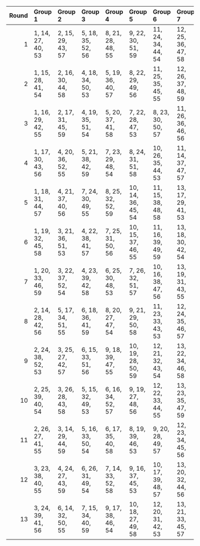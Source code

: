 |   Round | Group 1           | Group 2           | Group 3           | Group 4           | Group 5            | Group 6            | Group 7            | Group 8       | Group 9       | Group 10      | Group 11       | Group 12       | Group 13       |
|--------:|:------------------|:------------------|:------------------|:------------------|:-------------------|:-------------------|:-------------------|:--------------|:--------------|:--------------|:---------------|:---------------|:---------------|
|       1 | 1, 14, 27, 40, 53 | 2, 15, 29, 43, 57 | 5, 18, 35, 52, 56 | 8, 21, 28, 48, 55 | 9, 22, 30, 51, 59  | 11, 24, 34, 44, 54 | 12, 25, 36, 47, 58 | 3, 16, 31, 46 | 4, 17, 33, 49 | 6, 19, 37, 42 | 7, 20, 39, 45  | 10, 23, 32, 41 | 13, 26, 38, 50 |
|       2 | 1, 15, 28, 41, 54 | 2, 16, 30, 44, 58 | 4, 18, 34, 50, 53 | 5, 19, 36, 40, 57 | 8, 22, 29, 49, 56  | 11, 25, 35, 45, 55 | 12, 26, 37, 48, 59 | 3, 17, 32, 47 | 6, 20, 38, 43 | 7, 21, 27, 46 | 9, 23, 31, 52  | 10, 24, 33, 42 | 13, 14, 39, 51 |
|       3 | 1, 16, 29, 42, 55 | 2, 17, 31, 45, 59 | 4, 19, 35, 51, 54 | 5, 20, 37, 41, 58 | 7, 22, 28, 47, 53  | 8, 23, 30, 50, 57  | 11, 26, 36, 46, 56 | 3, 18, 33, 48 | 6, 21, 39, 44 | 9, 24, 32, 40 | 10, 25, 34, 43 | 12, 14, 38, 49 | 13, 15, 27, 52 |
|       4 | 1, 17, 30, 43, 56 | 4, 20, 36, 52, 55 | 5, 21, 38, 42, 59 | 7, 23, 29, 48, 54 | 8, 24, 31, 51, 58  | 10, 26, 35, 44, 53 | 11, 14, 37, 47, 57 | 2, 18, 32, 46 | 3, 19, 34, 49 | 6, 22, 27, 45 | 9, 25, 33, 41  | 12, 15, 39, 50 | 13, 16, 28, 40 |
|       5 | 1, 18, 31, 44, 57 | 4, 21, 37, 40, 56 | 7, 24, 30, 49, 55 | 8, 25, 32, 52, 59 | 10, 14, 36, 45, 54 | 11, 15, 38, 48, 58 | 13, 17, 29, 41, 53 | 2, 19, 33, 47 | 3, 20, 35, 50 | 5, 22, 39, 43 | 6, 23, 28, 46  | 9, 26, 34, 42  | 12, 16, 27, 51 |
|       6 | 1, 19, 32, 45, 58 | 3, 21, 36, 51, 53 | 4, 22, 38, 41, 57 | 7, 25, 31, 50, 56 | 10, 15, 37, 46, 55 | 11, 16, 39, 49, 59 | 13, 18, 30, 42, 54 | 2, 20, 34, 48 | 5, 23, 27, 44 | 6, 24, 29, 47 | 8, 26, 33, 40  | 9, 14, 35, 43  | 12, 17, 28, 52 |
|       7 | 1, 20, 33, 46, 59 | 3, 22, 37, 52, 54 | 4, 23, 39, 42, 58 | 6, 25, 30, 48, 53 | 7, 26, 32, 51, 57  | 10, 16, 38, 47, 56 | 13, 19, 31, 43, 55 | 2, 21, 35, 49 | 5, 24, 28, 45 | 8, 14, 34, 41 | 9, 15, 36, 44  | 11, 17, 27, 50 | 12, 18, 29, 40 |
|       8 | 2, 14, 28, 42, 56 | 5, 17, 34, 51, 55 | 6, 18, 36, 41, 59 | 8, 20, 27, 47, 54 | 9, 21, 29, 50, 58  | 11, 23, 33, 43, 53 | 12, 24, 35, 46, 57 | 1, 26, 39, 52 | 3, 15, 30, 45 | 4, 16, 32, 48 | 7, 19, 38, 44  | 10, 22, 31, 40 | 13, 25, 37, 49 |
|       9 | 2, 24, 38, 52, 53 | 3, 25, 27, 42, 57 | 6, 15, 33, 51, 56 | 9, 18, 39, 47, 55 | 10, 19, 28, 50, 59 | 12, 21, 32, 43, 54 | 13, 22, 34, 46, 58 | 1, 23, 36, 49 | 4, 26, 29, 45 | 5, 14, 31, 48 | 7, 16, 35, 41  | 8, 17, 37, 44  | 11, 20, 30, 40 |
|      10 | 2, 25, 39, 40, 54 | 3, 26, 28, 43, 58 | 5, 15, 32, 49, 53 | 6, 16, 34, 52, 57 | 9, 19, 27, 48, 56  | 12, 22, 33, 44, 55 | 13, 23, 35, 47, 59 | 1, 24, 37, 50 | 4, 14, 30, 46 | 7, 17, 36, 42 | 8, 18, 38, 45  | 10, 20, 29, 51 | 11, 21, 31, 41 |
|      11 | 2, 26, 27, 41, 55 | 3, 14, 29, 44, 59 | 5, 16, 33, 50, 54 | 6, 17, 35, 40, 58 | 8, 19, 39, 46, 53  | 9, 20, 28, 49, 57  | 12, 23, 34, 45, 56 | 1, 25, 38, 51 | 4, 15, 31, 47 | 7, 18, 37, 43 | 10, 21, 30, 52 | 11, 22, 32, 42 | 13, 24, 36, 48 |
|      12 | 3, 23, 38, 40, 55 | 4, 24, 27, 43, 59 | 6, 26, 31, 49, 54 | 7, 14, 33, 52, 58 | 9, 16, 37, 45, 53  | 10, 17, 39, 48, 57 | 13, 20, 32, 44, 56 | 1, 21, 34, 47 | 2, 22, 36, 50 | 5, 25, 29, 46 | 8, 15, 35, 42  | 11, 18, 28, 51 | 12, 19, 30, 41 |
|      13 | 3, 24, 39, 41, 56 | 6, 14, 32, 50, 55 | 7, 15, 34, 40, 59 | 9, 17, 38, 46, 54 | 10, 18, 27, 49, 58 | 12, 20, 31, 42, 53 | 13, 21, 33, 45, 57 | 1, 22, 35, 48 | 2, 23, 37, 51 | 4, 25, 28, 44 | 5, 26, 30, 47  | 8, 16, 36, 43  | 11, 19, 29, 52 |